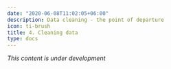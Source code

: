 ```yaml
---
date: "2020-06-08T11:02:05+06:00"
description: Data cleaning - the point of departure
icon: ti-brush
title: 4. Cleaning data
type: docs
---
```


_This content is under development_